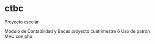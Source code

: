 ctbc
====
Proyecto escolar

Modulo de Contabilidad y Becas proyecto cuatrimestre 6 
Uso de patron MVC con php
